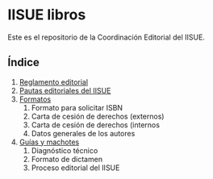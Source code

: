 # IISUE libros
Este es el repositorio de la Coordinación Editorial del IISUE.

## Índice
1. [Reglamento editorial](https://github.com/jonathan-giron/IISUE_libros/blob/master/1%20Reglamento%20Editorial%20del%20IISUE.docx)
2. [Pautas editoriales del IISUE](https://github.com/jonathan-giron/IISUE_libros/blob/master/2.%20Pautas%20Editoriales%20del%20IISUE.pdf)
3. [Formatos](https://github.com/jonathan-giron/IISUE_libros/tree/master/3.%20Formatos)
   1. Formato para solicitar ISBN
   2. Carta de cesión de derechos (externos)
   3. Carta de cesión de derechos (internos
   4. Datos generales de los autores
4. [Guías y machotes](https://github.com/jonathan-giron/IISUE_libros/tree/master/4.%20Gu%C3%ADas%20y%20machotes)
   1. Diagnóstico técnico
   2. Formato de dictamen
   3. Proceso editorial del IISUE
